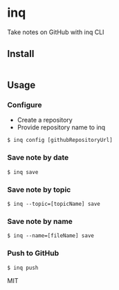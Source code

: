 # inq

Take notes on GitHub with inq CLI

## Install

```

```

## Usage

### Configure

- Create a repository
- Provide repository name to inq

```
$ inq config [githubRepositoryUrl]
```

### Save note by date

```
$ inq save
```

### Save note by topic

```
$ inq --topic=[topicName] save 
```

### Save note by name

```
$ inq --name=[fileName] save 
```

### Push to GitHub

```
$ inq push
```

MIT
